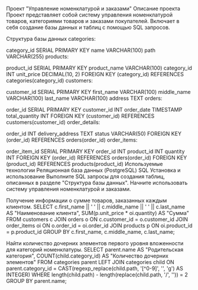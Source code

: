Проект "Управление номенклатурой и заказами"
Описание проекта
Проект представляет собой систему управления номенклатурой товаров, категориями товаров и заказами покупателей. Включает в себя создание базы данных и таблиц с помощью SQL запросов.

Структура базы данных
categories:

category_id SERIAL PRIMARY KEY
name VARCHAR(100)
path VARCHAR(255)
products:

product_id SERIAL PRIMARY KEY
product_name VARCHAR(100)
category_id INT
unit_price DECIMAL(10, 2)
FOREIGN KEY (category_id) REFERENCES categories(category_id)
customers:

customer_id SERIAL PRIMARY KEY
first_name VARCHAR(100)
middle_name VARCHAR(100)
last_name VARCHAR(100)
address TEXT
orders:

order_id SERIAL PRIMARY KEY
customer_id INT
order_date TIMESTAMP
total_quantity INT
FOREIGN KEY (customer_id) REFERENCES customers(customer_id)
order_details:

order_id INT
delivery_address TEXT
status VARCHAR(50)
FOREIGN KEY (order_id) REFERENCES orders(order_id)
order_items:

order_item_id SERIAL PRIMARY KEY
order_id INT
product_id INT
quantity INT
FOREIGN KEY (order_id) REFERENCES orders(order_id)
FOREIGN KEY (product_id) REFERENCES products(product_id)
Используемые технологии
Реляционная база данных (PostgreSQL)
SQL
Установка и использование
Выполните SQL запросы для создания таблиц, описанных в разделе "Структура базы данных".
Начните использовать систему управления номенклатурой и заказами.

Получение информации о сумме товаров, заказанных каждым клиентом.
SELECT c.first_name || ' ' || c.middle_name || ' ' || c.last_name AS "Наименование клиента", SUM(p.unit_price * oi.quantity) AS "Сумма"
        FROM customers c 
        JOIN orders o ON c.customer_id = o.customer_id
        JOIN order_items oi ON o.order_id = oi.order_id
        JOIN products p ON oi.product_id = p.product_id
        GROUP BY c.first_name, c.middle_name, c.last_name;

Найти количество дочерних элементов первого уровня вложенности для категорий номенклатуры.
SELECT 
            parent.name AS "Родительская категория",
            COUNT(child.category_id) AS "Количество дочерних элементов"
        FROM 
            categories parent
        LEFT JOIN 
            categories child ON parent.category_id = CAST(regexp_replace(child.path, '[^0-9]', '', 'g') AS INTEGER)
        WHERE length(child.path) - length(replace(child.path, '/', '')) = 2
        GROUP BY 
            parent.name;
